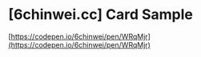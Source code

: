 
# [6chinwei.cc] Card Sample
[https://codepen.io/6chinwei/pen/WRqMjr](https://codepen.io/6chinwei/pen/WRqMjr)


